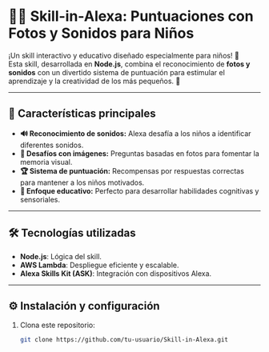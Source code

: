 # 🎵📸 **Skill-in-Alexa: Puntuaciones con Fotos y Sonidos para Niños**

¡Un skill interactivo y educativo diseñado especialmente para niños! 🌟  
Esta skill, desarrollada en **Node.js**, combina el reconocimiento de **fotos y sonidos** con un divertido sistema de puntuación para estimular el aprendizaje y la creatividad de los más pequeños. 🚀  

---

## 🚀 **Características principales**  
- **🔊 Reconocimiento de sonidos:** Alexa desafía a los niños a identificar diferentes sonidos.  
- **📸 Desafíos con imágenes:** Preguntas basadas en fotos para fomentar la memoria visual.  
- **🏆 Sistema de puntuación:** Recompensas por respuestas correctas para mantener a los niños motivados.  
- **🌈 Enfoque educativo:** Perfecto para desarrollar habilidades cognitivas y sensoriales.  

---

## 🛠️ **Tecnologías utilizadas**  
- **Node.js**: Lógica del skill.  
- **AWS Lambda**: Despliegue eficiente y escalable.  
- **Alexa Skills Kit (ASK)**: Integración con dispositivos Alexa.  

---

## ⚙️ **Instalación y configuración**  
1. Clona este repositorio:  
   ```bash
   git clone https://github.com/tu-usuario/Skill-in-Alexa.git
